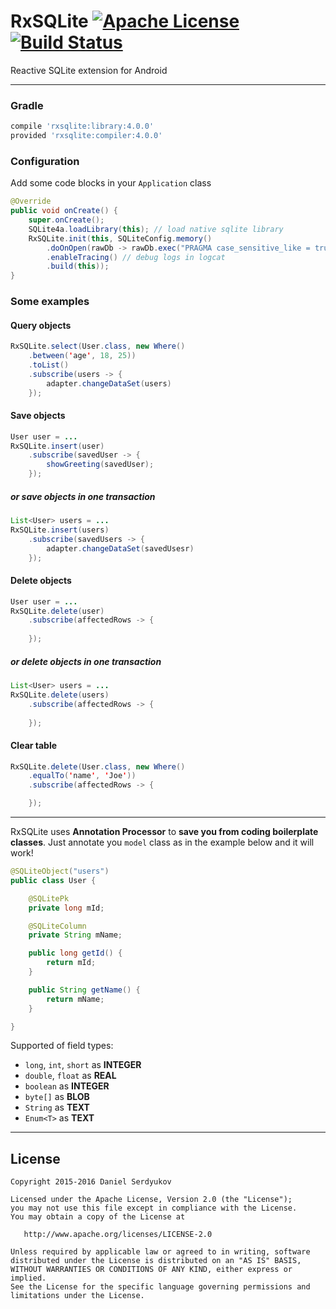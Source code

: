 # RxSQLite [![Apache License](https://img.shields.io/badge/license-Apache%20v2-blue.svg)](https://github.com/DanielSerdyukov/rxsqlite/blob/master/LICENSE) [![Build Status](https://gitlab.exzogeni.com/android/rxsqlite/badges/master/build.svg)](https://github.com/DanielSerdyukov/rxsqlite)

Reactive SQLite extension for Android

----

### Gradle
```groovy
compile 'rxsqlite:library:4.0.0'
provided 'rxsqlite:compiler:4.0.0'
```

### Configuration
Add some code blocks in your ```Application``` class 
```java
@Override
public void onCreate() {
    super.onCreate();
    SQLite4a.loadLibrary(this); // load native sqlite library
    RxSQLite.init(this, SQLiteConfig.memory()
        .doOnOpen(rawDb -> rawDb.exec("PRAGMA case_sensitive_like = true;"))
        .enableTracing() // debug logs in logcat
        .build(this));
}
```

### Some examples

#### Query objects
```java
RxSQLite.select(User.class, new Where()
    .between('age', 18, 25))
    .toList()
    .subscribe(users -> {
        adapter.changeDataSet(users)
    });
```

#### Save objects
```java
User user = ...
RxSQLite.insert(user)
    .subscribe(savedUser -> {
        showGreeting(savedUser);
    });
```
##### or save objects in one transaction
```java
List<User> users = ...
RxSQLite.insert(users)
    .subscribe(savedUsers -> {
        adapter.changeDataSet(savedUsesr)
    });
```

#### Delete objects
```java
User user = ...
RxSQLite.delete(user)
    .subscribe(affectedRows -> {
        
    });
```
##### or delete objects in one transaction
```java
List<User> users = ...
RxSQLite.delete(users)
    .subscribe(affectedRows -> {
        
    });
```

#### Clear table
```java
RxSQLite.delete(User.class, new Where()
    .equalTo('name', 'Joe'))
    .subscribe(affectedRows -> {

    });
```

----

RxSQLite uses **Annotation Processor** to **save you from coding boilerplate classes**.
Just annotate you ```model``` class as in the example below and it will work!
```java
@SQLiteObject("users")
public class User {

    @SQLitePk
    private long mId;

    @SQLiteColumn
    private String mName;

    public long getId() {
        return mId;
    }

    public String getName() {
        return mName;
    }

}
```
Supported of field types:
* ```long```, ```int```, ```short``` as **INTEGER**
* ```double```, ```float``` as **REAL**
* ```boolean``` as **INTEGER**
* ```byte[]``` as **BLOB**
* ```String``` as **TEXT**
* ```Enum<T>``` as **TEXT**

----

License
-------

    Copyright 2015-2016 Daniel Serdyukov

    Licensed under the Apache License, Version 2.0 (the "License");
    you may not use this file except in compliance with the License.
    You may obtain a copy of the License at

       http://www.apache.org/licenses/LICENSE-2.0

    Unless required by applicable law or agreed to in writing, software
    distributed under the License is distributed on an "AS IS" BASIS,
    WITHOUT WARRANTIES OR CONDITIONS OF ANY KIND, either express or implied.
    See the License for the specific language governing permissions and
    limitations under the License.
